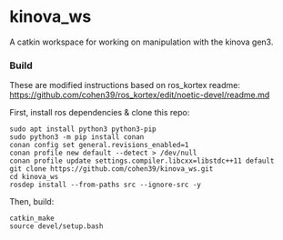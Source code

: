 # kinova_ws
A catkin workspace for working on manipulation with the kinova gen3. 

### Build
These are modified instructions based on ros_kortex readme: https://github.com/cohen39/ros_kortex/edit/noetic-devel/readme.md

First, install ros dependencies & clone this repo:

    sudo apt install python3 python3-pip
    sudo python3 -m pip install conan
    conan config set general.revisions_enabled=1
    conan profile new default --detect > /dev/null
    conan profile update settings.compiler.libcxx=libstdc++11 default
    git clone https://github.com/cohen39/kinova_ws.git
    cd kinova_ws
    rosdep install --from-paths src --ignore-src -y

Then, build:

    catkin_make
    source devel/setup.bash
